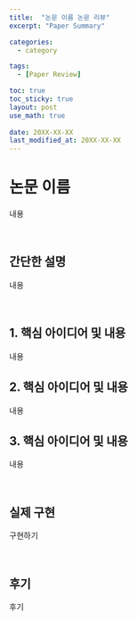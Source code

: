 ```yaml
---
title:  "논문 이름 논문 리뷰"
excerpt: "Paper Summary"

categories:
  - category

tags:
  - [Paper Review]

toc: true
toc_sticky: true
layout: post
use_math: true
 
date: 20XX-XX-XX
last_modified_at: 20XX-XX-XX
---
```


# **논문 이름**

내용

<br>

## **간단한 설명**

내용

<br>

## **1. 핵심 아이디어 및 내용**

내용

## **2. 핵심 아이디어 및 내용**

내용

## **3. 핵심 아이디어 및 내용**

내용

<br>

## 실제 구현

구현하기

<br>

## **후기**

후기